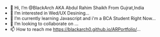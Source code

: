- 👋 Hi, I’m @BlackArch AKA Abdul Rahim Shaikh From Gujrat,India
- 👀 I’m interested in Wed/UX Desining...
- 🌱 I’m currently learning Javascript and i'm a BCA Student Right Now...
- 💞️ I’m looking to collaborate on ...
- 📫 How to reach me https://blackarch0.github.io/ARPortfolio/...

<!---
BlackArch0/BlackArch0 is a ✨ special ✨ repository because its `README.md` (this file) appears on your GitHub profile.
You can click the Preview link to take a look at your changes.
--->
